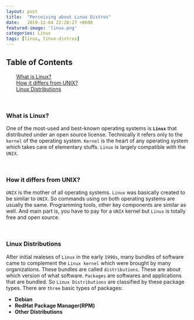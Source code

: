 ```yaml
---
layout: post
title:  "Perceiving about Linux Distros"
date:   2019-12-04 22:28:27 +0600
featured-image: 'linux.png'
categories: Linux
tags: [linux, linux-distros]
---
```


## Table of Contents
&nbsp;&nbsp;&nbsp;&nbsp; <i class="fas fa-edit"></i> &nbsp; [What is Linux?](#what-is-linux) <br/>
&nbsp;&nbsp;&nbsp;&nbsp; <i class="fas fa-leaf"></i> &nbsp; [How it differs from UNIX?](#how-it-differs) <br/>
&nbsp;&nbsp;&nbsp;&nbsp; <i class="fas fa-list"></i> &nbsp; [Linux Distributions](#linux-distributions) <br/>

<br/>
<h3 id="what-is-linux"><i class="fas fa-edit"></i> What is Linux?</h3>

One of the most-used and best-known operating systems is **`Linux`** that distributed under an open source license. Technically it refers only to the `kernel` of the operating system. `Kernel` is the heart of any operating system which takes care of elementary stuffs. `Linux` is largely compatible with the `UNIX`.

<br/>
<h3 id="how-it-differs"><i class="fas fa-leaf"></i> How it differs from UNIX?</h3>

`UNIX` is the mother of all operating systems. `Linux` was basically created to be similar to `UNIX`. So commands using on both operating systems are usually the same. Programming tools, other key components are similar as well. And main part is, you have to pay for a `UNIX` kernel but `Linux` is totally free and open source.

<br/>
<h3 id="linux-distributions"><i class="fas fa-list"></i> Linux Distributions</h3>

After initial realeses of `Linux` in the early `1990s`, many bundles of software came to complement the `Linux kernel` which were brought by many organizations. These bundles are called `distributions`. These are about which version of what software. `Packages` are softwares and applications that are bundled. So `Linux Distributions` are classified by these package types. There are `three` basic types of packages:

- **Debian**
- **RedHat Package Manager(RPM)**
- **Other Distributions**
